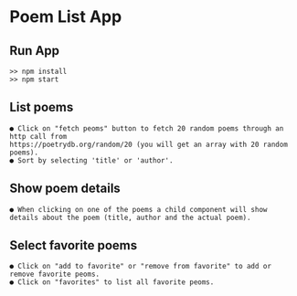 # Poem List App

## Run App
```
>> npm install
>> npm start
```

## List poems
```
● Click on "fetch peoms" button to fetch 20 random poems through an http call from
https://poetrydb.org/random/20 (you will get an array with 20 random poems).
● Sort by selecting 'title' or 'author'.
```

## Show poem details
```
● When clicking on one of the poems a child component will show
details about the poem (title, author and the actual poem).
```

## Select favorite poems
```
● Click on "add to favorite" or "remove from favorite" to add or remove favorite peoms.
● Click on "favorites" to list all favorite peoms.
```